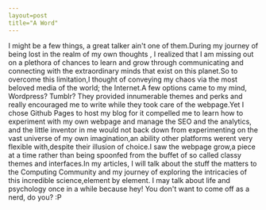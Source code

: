```yaml
---
layout=post
title="A Word"
---
```

I might be a few things, a great talker ain't one of them.During my journey of being lost in the realm of my own thoughts ,
I realized that I am missing out on a plethora of chances to learn and grow through communicating and connecting with the 
extraordinary minds that exist on this planet.So to overcome this limitation,I thought of conveying my chaos via the most 
beloved media of the world; the Internet.A few options came to my mind, Wordpress? Tumblr? They provided innumerable themes 
and perks and really encouraged me to write while they took care of the webpage.Yet I chose Github Pages to host my blog for 
it compelled me to learn how to experiment with my own webpage and manage the SEO and the analytics, and the little inventor 
in me would not back down from experimenting on the vast universe of my own imagination,an ability other platforms werent 
very flexible with,despite their illusion of choice.I saw the webpage grow,a piece at a time rather than being spoonfed 
from the buffet of so called classy themes and interfaces.In my articles, I will talk about the stuff the matters to the
Computing Community and my journey of exploring the intricacies of this incredible science,element by element. 
I may talk about life and psychology once in a while because hey! You don't want to come off as a nerd, do you? :P 

